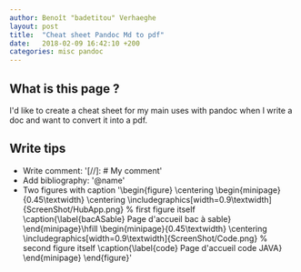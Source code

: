 ```yaml
---
author: Benoît "badetitou" Verhaeghe
layout: post
title:  "Cheat sheet Pandoc Md to pdf"
date:   2018-02-09 16:42:10 +200
categories: misc pandoc
---
```


## What is this page ?

I'd like to create a cheat sheet for my main uses with pandoc when I write a doc and want to convert it into a pdf.

## Write tips

- Write comment: '[//]: # My comment'  
- Add bibliography: '\@name'
- Two figures with caption '\begin{figure}
    \centering
    \begin{minipage}{0.45\textwidth}
        \centering
        \includegraphics[width=0.9\textwidth]{ScreenShot/HubApp.png} % first figure itself
        \caption{\label{bacASable} Page d'accueil bac à sable}
    \end{minipage}\hfill
    \begin{minipage}{0.45\textwidth}
        \centering
        \includegraphics[width=0.9\textwidth]{ScreenShot/Code.png} % second figure itself
        \caption{\label{code} Page d'accueil code JAVA}
    \end{minipage}
\end{figure}'
